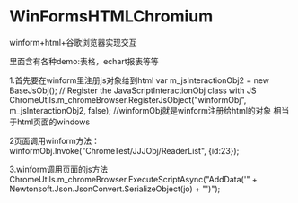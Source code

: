 # WinFormsHTMLChromium
winform+html+谷歌浏览器实现交互

里面含有各种demo:表格，echart报表等等

1.首先要在winform里注册js对象给到html 
var m_jsInteractionObj2 = new BaseJsObj(); 
// Register the JavaScriptInteractionObj class with JS
ChromeUtils.m_chromeBrowser.RegisterJsObject("winformObj", m_jsInteractionObj2, false);
//winformObj就是winform注册给html的对象  相当于html页面的windows


2页面调用winform方法：
  winformObj.Invoke("ChromeTest/JJJObj/ReaderList", {id:23});


3.winform调用页面的js方法
 ChromeUtils.m_chromeBrowser.ExecuteScriptAsync("AddData('" + Newtonsoft.Json.JsonConvert.SerializeObject(jo) + "')");


